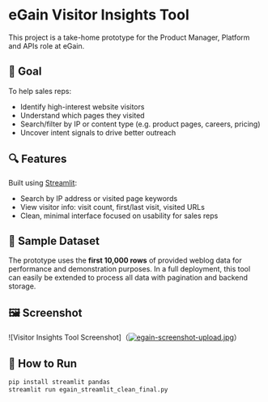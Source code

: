 # eGain Visitor Insights Tool

This project is a take-home prototype for the Product Manager, Platform and APIs role at eGain.

## 🧠 Goal

To help sales reps:
- Identify high-interest website visitors
- Understand which pages they visited
- Search/filter by IP or content type (e.g. product pages, careers, pricing)
- Uncover intent signals to drive better outreach

## 🔍 Features

Built using [Streamlit](https://streamlit.io):

- Search by IP address or visited page keywords
- View visitor info: visit count, first/last visit, visited URLs
- Clean, minimal interface focused on usability for sales reps

## 🧪 Sample Dataset

The prototype uses the **first 10,000 rows** of provided weblog data for performance and demonstration purposes. In a full deployment, this tool can easily be extended to process all data with pagination and backend storage.

## 🖼️ Screenshot

![Visitor Insights Tool Screenshot]（[![egain-screenshot-upload.jpg](https://i.postimg.cc/8kf7QnW4/egain-screenshot-upload.jpg)](https://postimg.cc/V51fXgK0)）

## 🚀 How to Run

```bash
pip install streamlit pandas
streamlit run egain_streamlit_clean_final.py
